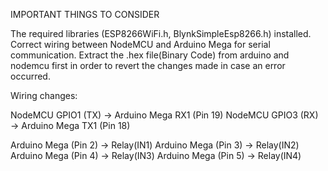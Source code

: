 IMPORTANT THINGS TO CONSIDER

  The required libraries (ESP8266WiFi.h, BlynkSimpleEsp8266.h) installed.
  Correct wiring between NodeMCU and Arduino Mega for serial communication.
  Extract the .hex file(Binary Code) from arduino and nodemcu first in order to revert the changes made in case an error occurred.

Wiring changes:

NodeMCU GPIO1 (TX) → Arduino Mega RX1 (Pin 19)
NodeMCU GPIO3 (RX) → Arduino Mega TX1 (Pin 18)

Arduino Mega (Pin 2) → Relay(IN1)
Arduino Mega (Pin 3) → Relay(IN2)
Arduino Mega (Pin 4) → Relay(IN3)
Arduino Mega (Pin 5) → Relay(IN4)
